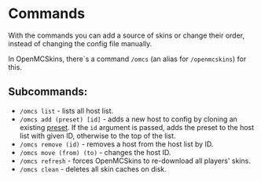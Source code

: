 # Commands

With the commands you can add a source of skins or change their order,
instead of changing the config file manually.

In OpenMCSkins, there`s a command ``/omcs`` (an alias for ``/openmcskins``) for this.

## Subcommands:

* ``/omcs list`` - lists all host list.
* ``/omcs add (preset) [id]`` - adds a new host to config by cloning an existing [preset](presets.md). If the ``id``
  argument is passed, adds the preset to the host list with given ID, otherwise to the top of the list.
* ``/omcs remove (id)`` - removes a host from the host list by ID.
* ``/omcs move (from) (to)`` - changes the host ID.
* ``/omcs refresh`` - forces OpenMCSkins to re-download all players' skins.
* ``/omcs clean`` - deletes all skin caches on disk.